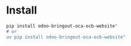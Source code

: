 # Install

```bash
pip install odoo-bringout-oca-ocb-website"
# or
uv pip install odoo-bringout-oca-ocb-website"
```
